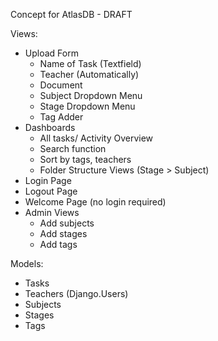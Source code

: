 Concept for AtlasDB - DRAFT

Views:
- Upload Form
  - Name of Task (Textfield)
  - Teacher (Automatically)
  - Document
  - Subject Dropdown Menu
  - Stage Dropdown Menu
  - Tag Adder
- Dashboards
  - All tasks/ Activity Overview
  - Search function
  - Sort by tags, teachers
  - Folder Structure Views (Stage > Subject)
- Login Page
- Logout Page
- Welcome Page (no login required)
- Admin Views
  - Add subjects
  - Add stages
  - Add tags

Models:
- Tasks
- Teachers (Django.Users)
- Subjects
- Stages
- Tags
